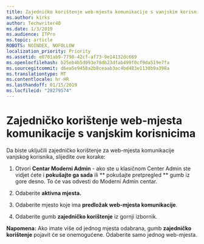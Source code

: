 ```yaml
---
title: Zajedničko korištenje web-mjesta komunikacije s vanjskim korisnicima
ms.author: kirks
author: Techwriter40
ms.date: 1/3/2019
ms.audience: ITPro
ms.topic: article
ROBOTS: NOINDEX, NOFOLLOW
localization_priority: Priority
ms.assetid: e0701ab9-7798-42cf-af73-9e14132dc669
ms.openlocfilehash: b25eb4b5d093e78db23dfab499f0cf9da519e7fa
ms.sourcegitcommit: d6ea5e9458a2b8ceaab3ac4bd483e1130b9a398a
ms.translationtype: MT
ms.contentlocale: hr-HR
ms.lasthandoff: 01/15/2019
ms.locfileid: "28279574"
---
```

# <a name="share-a-communication-site-with-external-users"></a>Zajedničko korištenje web-mjesta komunikacije s vanjskim korisnicima

Da biste uključili zajedničko korištenje za web-mjesta komunikacije vanjskog korisnika, slijedite ove korake: 
  
1. Otvori **Centar Moderni Admin** - ako ste u klasičnom Center Admin ste vidjet ćete i **pokušajte ga sada** ili ** pokušajte pretpregled ** gumb iz gore desno. To će vas odvesti do Moderni Admin centar. 
  
2. Odaberite **aktivna mjesta.**
  
3. Odaberite mjesto koje ima **predložak web-mjesta komunikacije**. 
  
4. Odaberite gumb **zajedničko korištenje** iz gornji izbornik. 
  
 **Napomena:** Ako imate više od jednog mjesta odabrana, gumb **zajedničko korištenje** pojavit će se onemogućene. Odaberite samo jednog web-mjesta. 
  

